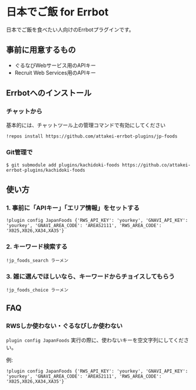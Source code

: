 # 日本でご飯 for Errbot

日本でご飯を食べたい人向けのErrbotプラグインです。

## 事前に用意するもの

* ぐるなびWebサービス用のAPIキー
* Recruit Web Services用のAPIキー

## Errbotへのインストール

### チャットから

基本的には、チャットツール上の管理コマンドで有効にしてください

```
!repos install https://github.com/attakei-errbot-plugins/jp-foods
```

### Git管理で

```
$ git submodule add plugins/kachidoki-foods https://github.co/attakei-errbot-plugins/kachidoki-foods
```

## 使い方

### 1. 事前に「APIキー」「エリア情報」をセットする

```
!plugin config JapanFoods {'RWS_API_KEY': 'yourkey', 'GNAVI_API_KEY': 'yourkey', 'GNAVI_AREA_CODE': 'AREAS2111', 'RWS_AREA_CODE': 'X025,X026,XA34,XA35'}
```

### 2. キーワード検索する

```
!jp_foods_search ラーメン
```

### 3. 雑に選んでほしいなら、キーワードからチョイスしてもらう


```
!jp_foods_choice ラーメン
```

## FAQ

### RWSしか使わない・ぐるなびしか使わない

`plugin config JapanFoods` 実行の際に、使わないキーを空文字列にしてください。

例:

```
!plugin config JapanFoods {'RWS_API_KEY': 'yourkey', 'GNAVI_API_KEY': 'yourkey', 'GNAVI_AREA_CODE': 'AREAS2111', 'RWS_AREA_CODE': 'X025,X026,XA34,XA35'}
```

